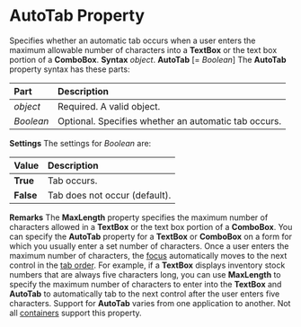 
# AutoTab Property



Specifies whether an automatic tab occurs when a user enters the maximum allowable number of characters into a  **TextBox** or the text box portion of a **ComboBox**.
 **Syntax**
 _object_. **AutoTab** [= _Boolean_]
The  **AutoTab** property syntax has these parts:


|**Part**|**Description**|
|:-----|:-----|
| _object_|Required. A valid object.|
| _Boolean_|Optional. Specifies whether an automatic tab occurs.|
 **Settings**
The settings for  _Boolean_ are:


|**Value**|**Description**|
|:-----|:-----|
| **True**|Tab occurs.|
| **False**|Tab does not occur (default).|
 **Remarks**
The  **MaxLength** property specifies the maximum number of characters allowed in a **TextBox** or the text box portion of a **ComboBox**.
You can specify the  **AutoTab** property for a **TextBox** or **ComboBox** on a form for which you usually enter a set number of characters. Once a user enters the maximum number of characters, the [focus](b8bdf64f-5920-1ae9-16d0-b26d09524a30.md) automatically moves to the next control in the [tab order](b8bdf64f-5920-1ae9-16d0-b26d09524a30.md). For example, if a  **TextBox** displays inventory stock numbers that are always five characters long, you can use **MaxLength** to specify the maximum number of characters to enter into the **TextBox** and **AutoTab** to automatically tab to the next control after the user enters five characters.
Support for  **AutoTab** varies from one application to another. Not all [containers](b8bdf64f-5920-1ae9-16d0-b26d09524a30.md) support this property.
